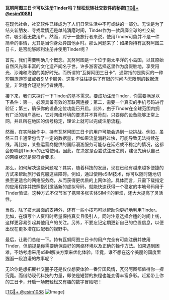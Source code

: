 **瓦努阿图三日卡可以注册Tinder吗？轻松玩转社交软件的秘密[[TG💪+ @esim1088](https://t.me/s/esim1088)]**

在现代社会，社交软件已经成为了人们日常生活中不可或缺的一部分。无论是为了结交新朋友、寻找爱情还是单纯消磨时间，Tinder作为一款风靡全球的社交软件，吸引着无数用户。然而，对于一些旅行者来说，使用Tinder可能并不是一件简单的事情，尤其是当你身处异国他乡时。那么问题来了：如果你持有瓦努阿图三日卡，是否能够顺利注册并使用Tinder呢？

首先，我们需要明确几个概念。瓦努阿图是一个位于南太平洋的小岛国，以其原始自然风光和丰富的文化遗产闻名于世。许多游客选择这里作为度假胜地，享受阳光、沙滩和海浪的美好时光。而所谓的“瓦努阿图三日卡”，通常指的是购买的一种短期旅游签证或者SIM卡服务。这类卡往往提供了有限的时间内无限制的数据流量，非常适合短期旅行者使用。

接下来，我们来探讨一下Tinder的基本需求。要成功注册Tinder，你需要满足以下条件：第一，必须具备有效的互联网连接；第二，需要一个真实的手机号码进行验证；第三，确保你的设备定位功能已开启。此外，由于Tinder在全球范围内拥有广泛的用户基础，它对网络环境的要求并不算苛刻。只要你的设备能够正常上网，并且所在地区的信号稳定，理论上就可以完成注册流程。

然而，在实际操作中，持有瓦努阿图三日卡的用户可能会遇到一些挑战。例如，虽然三日卡通常包含了一定的数据量，但如果流量消耗过快，可能导致无法持续在线。再比如，某些运营商提供的国际漫游服务可能存在延迟或不稳定的情况，这都会影响到Tinder的正常使用。因此，在决定是否尝试注册之前，建议先确认自己的网络状况是否符合要求。

那么，如何解决这些问题呢？其实，随着科技的发展，现在已经有越来越多便捷的方式来帮助旅行者克服这些障碍。例如，通过使用eSIM技术，你可以随时随地切换至更适合的网络服务商，从而获得更优质的上网体验。具体而言，只需下载指定的应用程序并按照指引激活新的虚拟号码，就能快速获得一个稳定的本地号码用于Tinder验证。这种方式不仅节省了携带多张实体SIM卡的麻烦，还大大提高了灵活性。

当然，除了技术层面的支持外，还有一些小技巧可以帮助你更好地利用Tinder。比如，在填写个人资料时尽量保持真实且吸引人，同时注意选择合适的时间上线，这样更容易引起其他用户的关注。另外，不要忘记定期更新自己的位置信息，以便出现在更多潜在匹配者的视野中。

最后，让我们总结一下。持有瓦努阿图三日卡的用户完全有可能注册并使用Tinder，但前提是你需要确保良好的网络环境以及正确的操作方法。如果遇到困难，不妨考虑采用eSIM解决方案来优化体验。毕竟，谁不想在这个美丽的国度里邂逅一段浪漫的故事呢？

无论你是想拓展社交圈子还是仅仅想要体验一番异国风情，瓦努阿图都值得你一探究竟。而借助现代科技的力量，即使是短暂的旅程也能变得丰富多彩。赶紧带上你的三日卡，开启一场既轻松又有趣的数字冒险吧！

[[TG💪+ @esim1088](https://t.me/s/esim1088) ![Image](https://i.postimg.cc/4NQfJmqS/Snipaste-2025-05-13-00-14-12.png)]